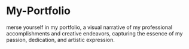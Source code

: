 # My-Portfolio
merse yourself in my portfolio, a visual narrative of my professional accomplishments and creative endeavors, capturing the essence of my passion, dedication, and artistic expression.
